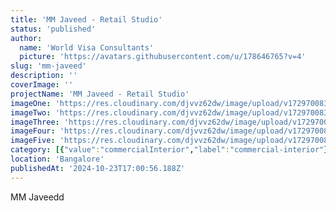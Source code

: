 ```yaml
---
title: 'MM Javeed - Retail Studio'
status: 'published'
author:
  name: 'World Visa Consultants'
  picture: 'https://avatars.githubusercontent.com/u/178646765?v=4'
slug: 'mm-javeed'
description: ''
coverImage: ''
projectName: 'MM Javeed - Retail Studio'
imageOne: 'https://res.cloudinary.com/djvvz62dw/image/upload/v1729700839/greywall/projects/MM%20Javeed/1-6719238d4b9a0_ywrvgs.webp'
imageTwo: 'https://res.cloudinary.com/djvvz62dw/image/upload/v1729700838/greywall/projects/MM%20Javeed/1a-6719238d79b1a_cgdd04.webp'
imageThree: 'https://res.cloudinary.com/djvvz62dw/image/upload/v1729700837/greywall/projects/MM%20Javeed/3b-67192394ac702_no1glu.webp'
imageFour: 'https://res.cloudinary.com/djvvz62dw/image/upload/v1729700836/greywall/projects/MM%20Javeed/3c-67192394acf23_e7offg.webp'
imageFive: 'https://res.cloudinary.com/djvvz62dw/image/upload/v1729700840/greywall/projects/MM%20Javeed/3d-671923987dfbb_alkvzb.webp'
category: [{"value":"commercialInterior","label":"commercial-interior"}]
location: 'Bangalore'
publishedAt: '2024-10-23T17:00:56.188Z'
---
```


MM Javeedd